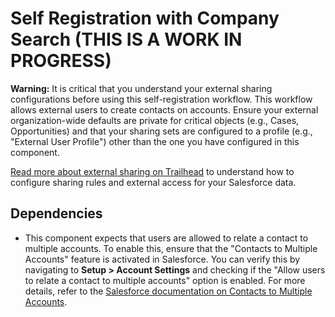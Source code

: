 # Self Registration with Company Search (THIS IS A WORK IN PROGRESS)

**Warning:** It is critical that you understand your external sharing configurations before using this self-registration workflow. This workflow allows external users to create contacts on accounts. Ensure your external organization-wide defaults are private for critical objects (e.g., Cases, Opportunities) and that your sharing sets are configured to a profile (e.g., "External User Profile") other than the one you have configured in this component.

[Read more about external sharing on Trailhead](https://trailhead.salesforce.com/content/learn/projects/communities_share_crm_data/sharing_rules) to understand how to configure sharing rules and external access for your Salesforce data.


## Dependencies
- This component expects that users are allowed to relate a contact to multiple accounts. To enable this, ensure that the "Contacts to Multiple Accounts" feature is activated in Salesforce. You can verify this by navigating to **Setup > Account Settings** and checking if the "Allow users to relate a contact to multiple accounts" option is enabled. For more details, refer to the [Salesforce documentation on Contacts to Multiple Accounts](https://help.salesforce.com/s/articleView?id=sf.contacts_relating_to_multiple_accounts.htm).